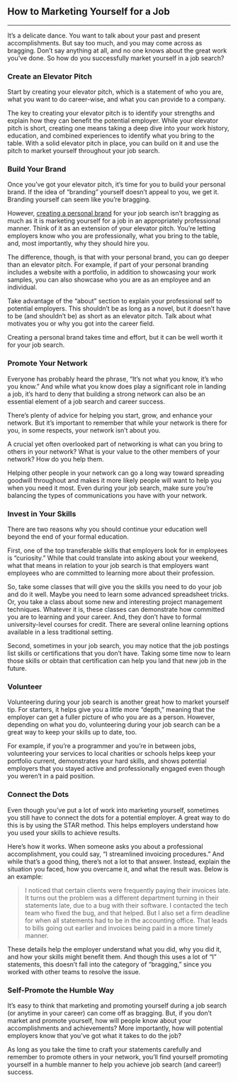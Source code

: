## How to Marketing Yourself for a Job
---

It’s a delicate dance. You want to talk about your past and present accomplishments. But say too much, and you may come across as bragging. Don’t say anything at all, and no one knows about the great work you’ve done. So how do you successfully market yourself in a job search?

### Create an Elevator Pitch
Start by creating your elevator pitch, which is a statement of who you are, what you want to do career-wise, and what you can provide to a company.

The key to creating your elevator pitch is to identify your strengths and explain how they can benefit the potential employer. While your elevator pitch is short, creating one means taking a deep dive into your work history, education, and combined experiences to identify what you bring to the table. With a solid elevator pitch in place, you can build on it and use the pitch to market yourself throughout your job search.

### Build Your Brand
Once you’ve got your elevator pitch, it’s time for you to build your personal brand. If the idea of “branding” yourself doesn’t appeal to you, we get it. Branding yourself can seem like you’re bragging.

However, [creating a personal brand](./personal-brand.md) for your job search isn’t bragging as much as it is marketing yourself for a job in an appropriately professional manner. Think of it as an extension of your elevator pitch. You’re letting employers know who you are professionally, what you bring to the table, and, most importantly, why they should hire you.

The difference, though, is that with your personal brand, you can go deeper than an elevator pitch. For example, if part of your personal branding includes a website with a portfolio, in addition to showcasing your work samples, you can also showcase who you are as an employee and an individual.

Take advantage of the “about” section to explain your professional self to potential employers. This shouldn’t be as long as a novel, but it doesn’t have to be (and shouldn’t be) as short as an elevator pitch. Talk about what motivates you or why you got into the career field.

Creating a personal brand takes time and effort, but it can be well worth it for your job search.

### Promote Your Network
Everyone has probably heard the phrase, “It’s not what you know, it’s who you know.” And while what you know does play a significant role in landing a job, it’s hard to deny that building a strong network can also be an essential element of a job search and career success.

There’s plenty of advice for helping you start, grow, and enhance your network. But it’s important to remember that while your network is there for you, in some respects, your network isn’t about you.

A crucial yet often overlooked part of networking is what can you bring to others in your network? What is your value to the other members of your network? How do you help them.

Helping other people in your network can go a long way toward spreading goodwill throughout and makes it more likely people will want to help you when you need it most. Even during your job search, make sure you’re balancing the types of communications you have with your network.

### Invest in Your Skills
There are two reasons why you should continue your education well beyond the end of your formal education.

First, one of the top transferable skills that employers look for in employees is “curiosity.” While that could translate into asking about your weekend, what that means in relation to your job search is that employers want employees who are committed to learning more about their profession.

So, take some classes that will give you the skills you need to do your job and do it well. Maybe you need to learn some advanced spreadsheet tricks. Or, you take a class about some new and interesting project management techniques. Whatever it is, these classes can demonstrate how committed you are to learning and your career. And, they don’t have to formal university-level courses for credit. There are several online learning options available in a less traditional setting.

Second, sometimes in your job search, you may notice that the job postings list skills or certifications that you don’t have. Taking some time now to learn those skills or obtain that certification can help you land that new job in the future.

### Volunteer
Volunteering during your job search is another great how to market yourself tip. For starters, it helps give you a little more “depth,” meaning that the employer can get a fuller picture of who you are as a person. However, depending on what you do, volunteering during your job search can be a great way to keep your skills up to date, too.

For example, if you’re a programmer and you’re in between jobs, volunteering your services to local charities or schools helps keep your portfolio current, demonstrates your hard skills, and shows potential employers that you stayed active and professionally engaged even though you weren’t in a paid position.

### Connect the Dots
Even though you’ve put a lot of work into marketing yourself, sometimes you still have to connect the dots for a potential employer. A great way to do this is by using the STAR method. This helps employers understand how you used your skills to achieve results.

Here’s how it works. When someone asks you about a professional accomplishment, you could say, “I streamlined invoicing procedures.” And while that’s a good thing, there’s not a lot to that answer. Instead, explain the situation you faced, how you overcame it, and what the result was. Below is an example:

>I noticed that certain clients were frequently paying their invoices late. It turns out the problem was a different department turning in their statements late, due to a bug with their software. I contacted the tech team who fixed the bug, and that helped. But I also set a firm deadline for when all statements had to be in the accounting office. That leads to bills going out earlier and invoices being paid in a more timely manner.

These details help the employer understand what you did, why you did it, and how your skills might benefit them. And though this uses a lot of “I” statements, this doesn’t fall into the category of “bragging,” since you worked with other teams to resolve the issue.

### Self-Promote the Humble Way
It’s easy to think that marketing and promoting yourself during a job search (or anytime in your career) can come off as bragging. But, if you don’t market and promote yourself, how will people know about your accomplishments and achievements? More importantly, how will potential employers know that you’ve got what it takes to do the job?

As long as you take the time to craft your statements carefully and remember to promote others in your network, you’ll find yourself promoting yourself in a humble manner to help you achieve job search (and career!) success.